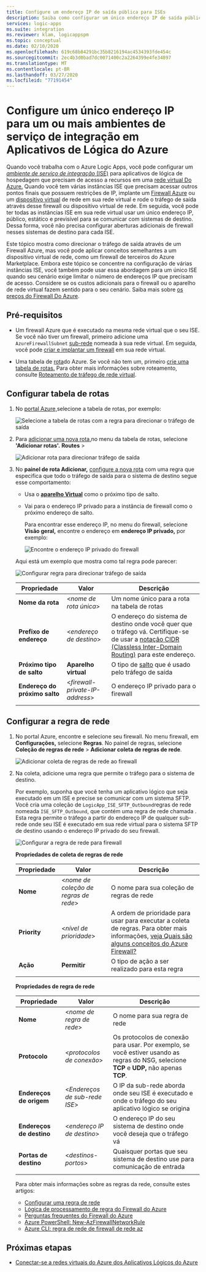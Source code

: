 ```yaml
---
title: Configure um endereço IP de saída pública para ISEs
description: Saiba como configurar um único endereço IP de saída pública para ambientes de serviço de integração (ISEs) em Aplicativos de Lógica Do Azure
services: logic-apps
ms.suite: integration
ms.reviewer: klam, logicappspm
ms.topic: conceptual
ms.date: 02/10/2020
ms.openlocfilehash: 619c68b84291bc35b8216194ac4534393fde454c
ms.sourcegitcommit: 2ec4b3d0bad7dc0071400c2a2264399e4fe34897
ms.translationtype: MT
ms.contentlocale: pt-BR
ms.lasthandoff: 03/27/2020
ms.locfileid: "77191454"
---
```

# <a name="set-up-a-single-ip-address-for-one-or-more-integration-service-environments-in-azure-logic-apps"></a>Configure um único endereço IP para um ou mais ambientes de serviço de integração em Aplicativos de Lógica do Azure

Quando você trabalha com o Azure Logic Apps, você pode configurar um [ *ambiente de serviço de integração* (ISE)](../logic-apps/connect-virtual-network-vnet-isolated-environment-overview.md) para aplicativos de lógica de hospedagem que precisam de acesso a recursos em uma [rede virtual Do Azure.](../virtual-network/virtual-networks-overview.md) Quando você tem várias instâncias ISE que precisam acessar outros pontos finais que possuem restrições de IP, implante um [Firewall Azure](../firewall/overview.md) ou um [dispositivo virtual](../virtual-network/virtual-networks-overview.md#filter-network-traffic) de rede em sua rede virtual e rode o tráfego de saída através desse firewall ou dispositivo virtual de rede. Em seguida, você pode ter todas as instâncias ISE em sua rede virtual usar um único endereço IP, público, estático e previsível para se comunicar com sistemas de destino. Dessa forma, você não precisa configurar aberturas adicionais de firewall nesses sistemas de destino para cada ISE.

Este tópico mostra como direcionar o tráfego de saída através de um Firewall Azure, mas você pode aplicar conceitos semelhantes a um dispositivo virtual de rede, como um firewall de terceiros do Azure Marketplace. Embora este tópico se concentre na configuração de várias instâncias ISE, você também pode usar essa abordagem para um único ISE quando seu cenário exige limitar o número de endereços IP que precisam de acesso. Considere se os custos adicionais para o firewall ou o aparelho de rede virtual fazem sentido para o seu cenário. Saiba mais sobre [os preços do Firewall Do Azure](https://azure.microsoft.com/pricing/details/azure-firewall/).

## <a name="prerequisites"></a>Pré-requisitos

* Um firewall Azure que é executado na mesma rede virtual que o seu ISE. Se você não tiver um firewall, primeiro adicione uma `AzureFirewallSubnet` [sub-rede](../virtual-network/virtual-network-manage-subnet.md#add-a-subnet) nomeada à sua rede virtual. Em seguida, você pode [criar e implantar um firewall](../firewall/tutorial-firewall-deploy-portal.md#deploy-the-firewall) em sua rede virtual.

* Uma tabela de [rota](../virtual-network/manage-route-table.md)do Azure. Se você não tem um, primeiro [crie uma tabela de rotas.](../virtual-network/manage-route-table.md#create-a-route-table) Para obter mais informações sobre roteamento, consulte [Roteamento de tráfego de rede virtual](../virtual-network/virtual-networks-udr-overview.md).

## <a name="set-up-route-table"></a>Configurar tabela de rotas

1. No [portal Azure,](https://portal.azure.com)selecione a tabela de rotas, por exemplo:

   ![Selecione a tabela de rotas com a regra para direcionar o tráfego de saída](./media/connect-virtual-network-vnet-set-up-single-ip-address/select-route-table-for-virtual-network.png)

1. Para [adicionar uma nova rota,](../virtual-network/manage-route-table.md#create-a-route)no menu da tabela de rotas, selecione **'Adicionar rotas'.** **Routes** > 

   ![Adicionar rota para direcionar tráfego de saída](./media/connect-virtual-network-vnet-set-up-single-ip-address/add-route-to-route-table.png)

1. No **painel de rota Adicionar,** [configure a nova rota](../virtual-network/manage-route-table.md#create-a-route) com uma regra que especifica que todo o tráfego de saída para o sistema de destino segue esse comportamento:

   * Usa o [**aparelho Virtual**](../virtual-network/virtual-networks-udr-overview.md#user-defined) como o próximo tipo de salto.

   * Vai para o endereço IP privado para a instância de firewall como o próximo endereço de salto.

     Para encontrar esse endereço IP, no menu do firewall, selecione **Visão geral,** encontre o endereço em **endereço IP privado,** por exemplo:

     ![Encontre o endereço IP privado do firewall](./media/connect-virtual-network-vnet-set-up-single-ip-address/find-firewall-private-ip-address.png)

   Aqui está um exemplo que mostra como tal regra pode parecer:

   ![Configurar regra para direcionar tráfego de saída](./media/connect-virtual-network-vnet-set-up-single-ip-address/add-rule-to-route-table.png)

   | Propriedade | Valor | Descrição |
   |----------|-------|-------------|
   | **Nome da rota** | <*nome de rota única*> | Um nome único para a rota na tabela de rotas |
   | **Prefixo de endereço** | <*endereço de destino*> | O endereço do sistema de destino onde você quer que o tráfego vá. Certifique-se de usar a [notação CIDR (Classless Inter-Domain Routing)](https://en.wikipedia.org/wiki/Classless_Inter-Domain_Routing) para este endereço. |
   | **Próximo tipo de salto** | **Aparelho virtual** | O tipo de [salto](../virtual-network/virtual-networks-udr-overview.md#next-hop-types-across-azure-tools) que é usado pelo tráfego de saída |
   | **Endereço do próximo salto** | <*firewall-private-IP-address*> | O endereço IP privado para o firewall |
   |||

## <a name="set-up-network-rule"></a>Configurar a regra de rede

1. No portal Azure, encontre e selecione seu firewall. No menu firewall, em **Configurações,** selecione **Regras**. No painel de regras, selecione **Coleção de regras de rede** > **Adicionar coleta de regras de rede**.

   ![Adicionar coleta de regras de rede ao firewall](./media/connect-virtual-network-vnet-set-up-single-ip-address/add-network-rule-collection.png)

1. Na coleta, adicione uma regra que permite o tráfego para o sistema de destino.

   Por exemplo, suponha que você tenha um aplicativo lógico que seja executado em um ISE e precise se comunicar com um sistema SFTP. Você cria uma coleção de `LogicApp_ISE_SFTP_Outbound`regras de rede nomeada `ISE_SFTP_Outbound`, que contém uma regra de rede chamada . Esta regra permite o tráfego a partir do endereço IP de qualquer sub-rede onde seu ISE é executado em sua rede virtual para o sistema SFTP de destino usando o endereço IP privado do seu firewall.

   ![Configurar a regra de rede para firewall](./media/connect-virtual-network-vnet-set-up-single-ip-address/set-up-network-rule-for-firewall.png)

   **Propriedades de coleta de regras de rede**

   | Propriedade | Valor | Descrição |
   |----------|-------|-------------|
   | **Nome** | <*nome de coleção de regras de rede*> | O nome para sua coleção de regras de rede |
   | **Priority** | <*nível de prioridade*> | A ordem de prioridade para usar para executar a coleta de regras. Para obter mais informações, [veja Quais são alguns conceitos do Azure Firewall?](../firewall/firewall-faq.md#what-are-some-azure-firewall-concepts) |
   | **Ação** | **Permitir** | O tipo de ação a ser realizado para esta regra |
   |||

   **Propriedades de regra de rede**

   | Propriedade | Valor | Descrição |
   |----------|-------|-------------|
   | **Nome** | <*nome de regra de rede*> | O nome para sua regra de rede |
   | **Protocolo** | <*protocolos de conexão*> | Os protocolos de conexão para usar. Por exemplo, se você estiver usando as regras do NSG, selecione **TCP** e **UDP,** não apenas **TCP**. |
   | **Endereços de origem** | <*Endereços de sub-rede ISE*> | O IP da sub-rede aborda onde seu ISE é executado e onde o tráfego do seu aplicativo lógico se origina |
   | **Endereços de destino** | <*endereço IP de destino*> | O endereço IP do seu sistema de destino onde você deseja que o tráfego vá |
   | **Portas de destino** | <*destinos-portos*> | Quaisquer portas que seu sistema de destino use para comunicação de entrada |
   |||

   Para obter mais informações sobre as regras da rede, consulte estes artigos:

   * [Configurar uma regra de rede](../firewall/tutorial-firewall-deploy-portal.md#configure-a-network-rule)
   * [Lógica de processamento de regra do Firewall do Azure](../firewall/rule-processing.md#network-rules-and-applications-rules)
   * [Perguntas frequentes do Firewall do Azure](../firewall/firewall-faq.md)
   * [Azure PowerShell: New-AzFirewallNetworkRule](https://docs.microsoft.com/powershell/module/az.network/new-azfirewallnetworkrule)
   * [Azure CLI: regra de rede de firewall de rede az](https://docs.microsoft.com/cli/azure/ext/azure-firewall/network/firewall/network-rule?view=azure-cli-latest#ext-azure-firewall-az-network-firewall-network-rule-create)

## <a name="next-steps"></a>Próximas etapas

* [Conectar-se a redes virtuais do Azure dos Aplicativos Lógicos do Azure](../logic-apps/connect-virtual-network-vnet-isolated-environment.md)